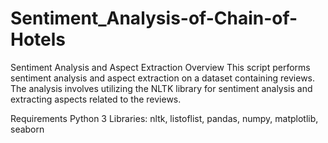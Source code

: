 # Sentiment_Analysis-of-Chain-of-Hotels

Sentiment Analysis and Aspect Extraction
Overview
This script performs sentiment analysis and aspect extraction on a dataset containing reviews. The analysis involves utilizing the NLTK library for sentiment analysis and extracting aspects related to the reviews.

Requirements
Python 3
Libraries: nltk, listoflist, pandas, numpy, matplotlib, seaborn
